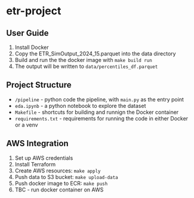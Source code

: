# etr-project

## User Guide

1. Install Docker
2. Copy the ETR_SimOutput_2024_15.parquet into the data directory
3. Build and run the the docker image with `make build run`
4. The output will be written to `data/percentiles_df.parquet`

## Project Structure

- `/pipeline` - python code the pipeline, with `main.py` as the entry point
- `eda.ipynb` - a python notebook to explore the dataset
- `Makefile` - shortcuts for building and runnign the Docker container
- `requirements.txt` - requirements for running the code in either Docker or a venv

## AWS Integration

1. Set up AWS credentials 
2. Install Terraform
3. Create AWS resources: `make apply`
4. Push data to S3 bucket: `make upload-data`
5. Push docker image to ECR: `make push`
6. TBC - run docker container on AWS